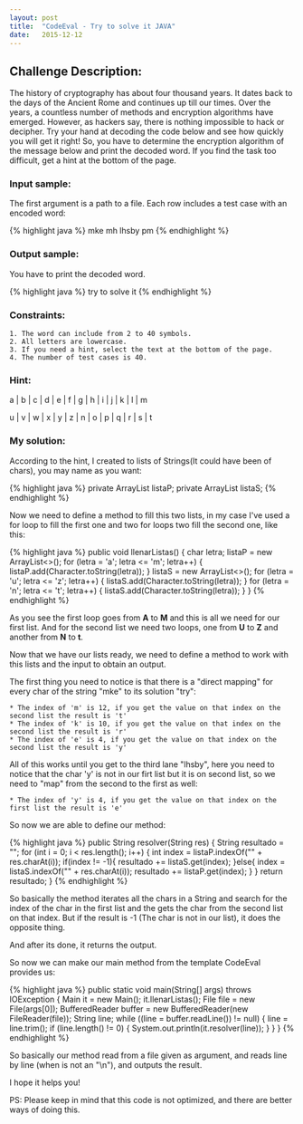 ```yaml
---
layout: post
title:  "CodeEval - Try to solve it JAVA" 
date:   2015-12-12
---
```


## Challenge Description:

The history of cryptography has about four thousand years. It dates back to the days of the Ancient Rome and continues up till our times.
Over the years, a countless number of methods and encryption algorithms have emerged. 
However, as hackers say, there is nothing impossible to hack or decipher. 
Try your hand at decoding the code below and see how quickly you will get it right!
So, you have to determine the encryption algorithm of the message below and print the decoded word.
If you find the task too difficult, get a hint at the bottom of the page. 


### Input sample:

The first argument is a path to a file. Each row includes a test case with an encoded word:

{% highlight java %}
mke
mh
lhsby
pm
{% endhighlight %}

### Output sample:

You have to print the decoded word. 
 
{% highlight java %}
try
to
solve
it
{% endhighlight %}

### Constraints:

	1. The word can include from 2 to 40 symbols.
    2. All letters are lowercase.
    3. If you need a hint, select the text at the bottom of the page.
    4. The number of test cases is 40.

### Hint:

a | b | c | d | e | f | g | h | i | j | k | l | m

u | v | w | x | y | z | n | o | p | q | r | s | t 

### My solution:

According to the hint, I created to lists of Strings(It could have been of chars), you may name as you want:

{% highlight java %}
    private ArrayList<String> listaP;
    private ArrayList<String> listaS;
{% endhighlight %}

Now we need to define a method to fill this two lists, in my case I've used a for loop to fill the first one and
two for loops two fill the second one, like this:

{% highlight java %}
    public void llenarListas() {
       char letra;
       listaP = new ArrayList<>();
       for (letra = 'a'; letra <= 'm'; letra++) {
           listaP.add(Character.toString(letra));
       }
       listaS = new ArrayList<>();
       for (letra = 'u'; letra <= 'z'; letra++) {
           listaS.add(Character.toString(letra));
       }
       for (letra = 'n'; letra <= 't'; letra++) {
           listaS.add(Character.toString(letra));
       }
    }
{% endhighlight %}

As you see the first loop goes from **A** to **M** and this is all we need for our first list. And for the second
list we need two loops, one from **U** to **Z** and another from **N** to **t**.

Now that we have our lists ready, we need to define a method to work with this lists and the input to obtain
an output.

The first thing you need to notice is that there is a "direct mapping" for every char of the string "mke" to
its solution "try":

	* The index of 'm' is 12, if you get the value on that index on the second list the result is 't'
	* The index of 'k' is 10, if you get the value on that index on the second list the result is 'r'
	* The index of 'e' is 4, if you get the value on that index on the second list the result is 'y'

All of this works until you get to the third lane "lhsby", here you need to notice that the char 'y' is not
in our firt list but it is on second list, so we need to "map" from the second to the first as well:

	* The index of 'y' is 4, if you get the value on that index on the first list the result is 'e'

So now we are able to define our method:

{% highlight java %}
	public String resolver(String res) {
        String resultado = "";
        for (int i = 0; i < res.length(); i++) {
            int index = listaP.indexOf("" + res.charAt(i));
            if(index != -1){
                resultado += listaS.get(index);
            }else{
                index = listaS.indexOf("" + res.charAt(i));
                resultado += listaP.get(index);
            }
        }
        return resultado;
    }
{% endhighlight %}

So basically the method iterates all the chars in a String and search for the index of the char in the first list
and the gets the char from the second list on that index. But if the result is -1 (The char is not in our list), it does
the opposite thing.

And after its done, it returns the output.

So now we can make our main method from the template CodeEval provides us:

{% highlight java %}
	 public static void main(String[] args) throws IOException {
        Main it = new Main();
        it.llenarListas();
        File file = new File(args[0]);
        BufferedReader buffer = new BufferedReader(new FileReader(file));
        String line;
        while ((line = buffer.readLine()) != null) {
            line = line.trim();
            if (line.length() != 0) {
                System.out.println(it.resolver(line));
            }
        }
    }
{% endhighlight %}

So basically our method read from a file given as argument, and reads line by line (when is not an "\n"),
and outputs the result.

I hope it helps you!


PS: Please keep in mind that this code is not optimized, and there are better ways of doing this.


